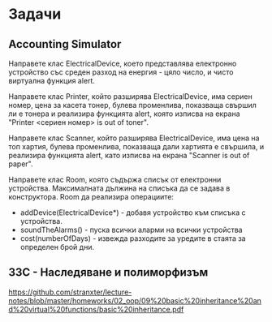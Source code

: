 # Задачи
## Accounting Simulator
Направете клас ElectricalDevice, което представлява електронно устройство със среден разход на енергия - цяло число, и чисто виртуална функция alert.

Направете клас Printer, който разширява ElectricalDevice, има сериен номер, цена за касета тонер, булева променлива, показваща свършил ли е тонера и реализира функцията alert, която изписва на екрана "Printer <сериен номер> is out of toner".

Направете клас Scanner, който разширява ElectricalDevice, има цена на топ хартия, булева променлива, показваща дали хартията е свършила, и реализира функцията alert, като изписва на екрана "Scanner is out of paper".

Направете клас Room, която съдържа списък от електронни устройства. Максималната дължина на списъка да се задава в конструктора. Room да реализира операциите:

* addDevice(ElectricalDevice*) - добавя устройство към списъка с устройства.
* soundTheAlarms() - пуска всички аларми на всички устройства
* cost(numberOfDays) - извежда разходите за уредите в стаята за определен брой дни.

## ЗЗС - Наследяване и полиморфизъм

https://github.com/stranxter/lecture-notes/blob/master/homeworks/02_oop/09%20basic%20inheritance%20and%20virtual%20functions/basic%20inheritance.pdf



